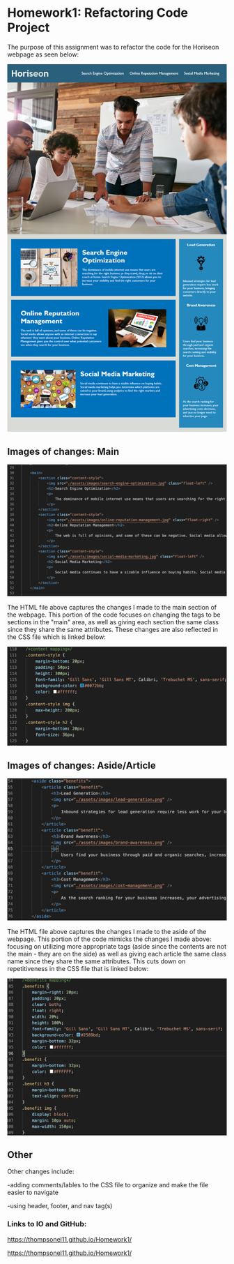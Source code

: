 # Homework1: Refactoring Code Project

The purpose of this assignment was to refactor the code for the Horiseon webpage as seen below: 

![](assets/images/01-html-css-git-homework-demo.png)

## Images of changes: Main

![](assets/images/HTML.png)

The HTML file above captures the changes I made to the main section of the webpage. This portion of the code focuses on changing the tags to be sections in the "main" area, as well as giving each section the same class since they share the same attributes. These changes are also reflected in the CSS file which is linked below: 

![](assets/images/Main.png)


## Images of changes: Aside/Article 

![](assets/images/Aside.png)


The HTML file above captures the changes I made to the aside of the webpage. This portion of the code mimicks the changes I made above: focusing on utilizing more appropriate tags (aside since the contents are not the main - they are on the side) as well as giving each article the same class name since they share the same attributes.  This cuts down on repetitiveness in the CSS file that is linked below: 

![](assets/images/css.png)


## Other

Other changes include:

-adding comments/lables to the CSS file to organize and make the file easier to navigate

-using header, footer, and nav tag(s)



### Links to IO and GitHub:
 https://thompsonel11.github.io/Homework1/

https://thompsonel11.github.io/Homework1/






